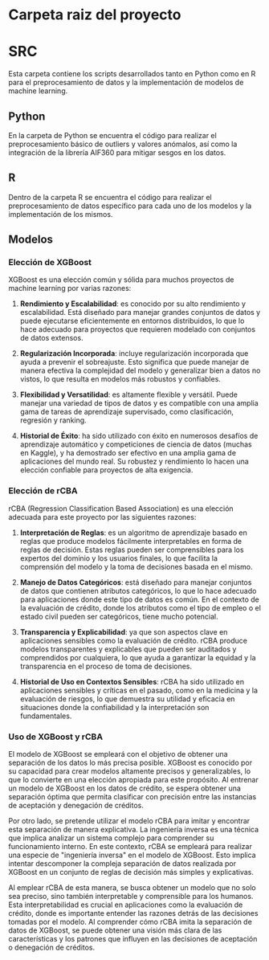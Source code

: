 # Carpeta raiz del proyecto
# SRC

Esta carpeta contiene los scripts desarrollados tanto en Python como en R para el preprocesamiento de datos y la implementación de modelos de machine learning.

## Python

En la carpeta de Python se encuentra el código para realizar el preprocesamiento básico de outliers y valores anómalos, así como la integración de la librería AIF360 para mitigar sesgos en los datos.

## R

Dentro de la carpeta R se encuentra el código para realizar el preprocesamiento de datos específico para cada uno de los modelos y la implementación de los mismos.

## Modelos

### Elección de XGBoost

XGBoost es una elección común y sólida para muchos proyectos de machine learning por varias razones:

1. **Rendimiento y Escalabilidad**: es conocido por su alto rendimiento y escalabilidad. Está diseñado para manejar grandes conjuntos de datos y puede ejecutarse eficientemente en entornos distribuidos, lo que lo hace adecuado para proyectos que requieren modelado con conjuntos de datos extensos.

2. **Regularización Incorporada**: incluye regularización incorporada que ayuda a prevenir el sobreajuste. Esto significa que puede manejar de manera efectiva la complejidad del modelo y generalizar bien a datos no vistos, lo que resulta en modelos más robustos y confiables.

3. **Flexibilidad y Versatilidad**: es altamente flexible y versátil. Puede manejar una variedad de tipos de datos y es compatible con una amplia gama de tareas de aprendizaje supervisado, como clasificación, regresión y ranking.

4. **Historial de Éxito**: ha sido utilizado con éxito en numerosos desafíos de aprendizaje automático y competiciones de ciencia de datos (muchas en Kaggle), y ha demostrado ser efectivo en una amplia gama de aplicaciones del mundo real. Su robustez y rendimiento lo hacen una elección confiable para proyectos de alta exigencia.

### Elección de rCBA

rCBA (Regression Classification Based Association) es una elección adecuada para este proyecto por las siguientes razones:

1. **Interpretación de Reglas**: es un algoritmo de aprendizaje basado en reglas que produce modelos fácilmente interpretables en forma de reglas de decisión. Estas reglas pueden ser comprensibles para los expertos del dominio y los usuarios finales, lo que facilita la comprensión del modelo y la toma de decisiones basada en el mismo.

2. **Manejo de Datos Categóricos**: está diseñado para manejar conjuntos de datos que contienen atributos categóricos, lo que lo hace adecuado para aplicaciones donde este tipo de datos es común. En el contexto de la evaluación de crédito, donde los atributos como el tipo de empleo o el estado civil pueden ser categóricos, tiene mucho potencial.

3. **Transparencia y Explicabilidad**: ya que son aspectos clave en aplicaciones sensibles como la evaluación de crédito. rCBA produce modelos transparentes y explicables que pueden ser auditados y comprendidos por cualquiera, lo que ayuda a garantizar la equidad y la transparencia en el proceso de toma de decisiones.

4. **Historial de Uso en Contextos Sensibles**: rCBA ha sido utilizado en aplicaciones sensibles y críticas en el pasado, como en la medicina y la evaluación de riesgos, lo que demuestra su utilidad y eficacia en situaciones donde la confiabilidad y la interpretación son fundamentales.

### Uso de XGBoost y rCBA

El modelo de XGBoost se empleará con el objetivo de obtener una separación de los datos lo más precisa posible. XGBoost es conocido por su capacidad para crear modelos altamente precisos y generalizables, lo que lo convierte en una elección apropiada para este propósito. Al entrenar un modelo de XGBoost en los datos de crédito, se espera obtener una separación óptima que permita clasificar con precisión entre las instancias de aceptación y denegación de créditos.

Por otro lado, se pretende utilizar el modelo rCBA para imitar y encontrar esta separación de manera explicativa. La ingeniería inversa es una técnica que implica analizar un sistema complejo para comprender su funcionamiento interno. En este contexto, rCBA se empleará para realizar una especie de "ingeniería inversa" en el modelo de XGBoost. Esto implica intentar descomponer la compleja separación de datos realizada por XGBoost en un conjunto de reglas de decisión más simples y explicativas.

Al emplear rCBA de esta manera, se busca obtener un modelo que no solo sea preciso, sino también interpretable y comprensible para los humanos. Esta interpretabilidad es crucial en aplicaciones como la evaluación de crédito, donde es importante entender las razones detrás de las decisiones tomadas por el modelo. Al comprender cómo rCBA imita la separación de datos de XGBoost, se puede obtener una visión más clara de las características y los patrones que influyen en las decisiones de aceptación o denegación de créditos.
